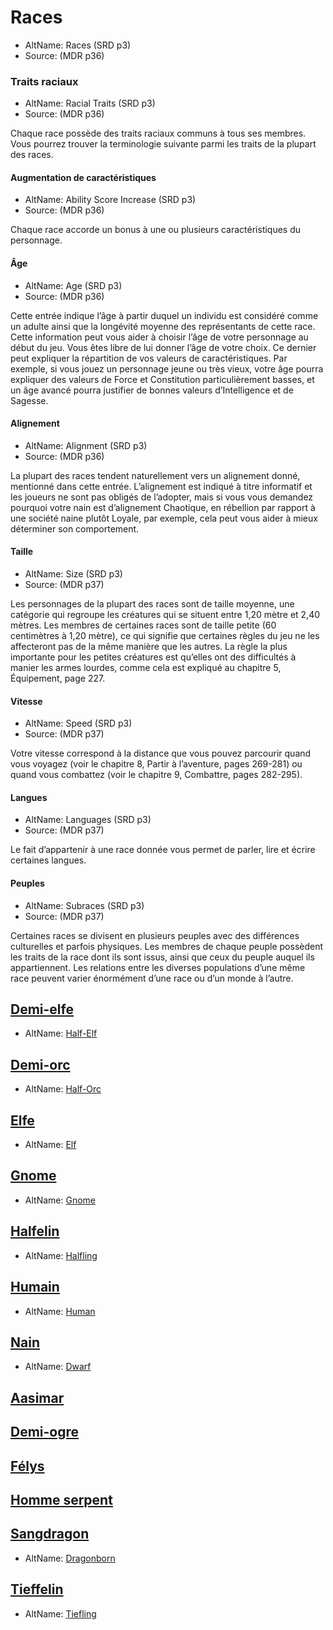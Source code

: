 [][Items]

# Races

- AltName: <AltName>Races</AltName> (SRD p3)
- Source: (MDR p36)

[][Generic]

### Traits raciaux

- AltName: Racial Traits (SRD p3)
- Source: (MDR p36)

Chaque race possède des traits raciaux communs à tous ses membres. Vous pourrez trouver la terminologie suivante parmi les traits de la plupart des races.

[][Generic]

#### Augmentation de caractéristiques

- AltName: Ability Score Increase (SRD p3)
- Source: (MDR p36)

Chaque race accorde un bonus à une ou plusieurs caractéristiques du personnage.

[][Generic]

#### Âge

- AltName: Age (SRD p3)
- Source: (MDR p36)

Cette entrée indique l’âge à partir duquel un individu est considéré comme un adulte ainsi que la longévité moyenne des représentants de cette race. Cette information peut vous aider à choisir l’âge de votre personnage au début du jeu. Vous êtes libre de lui donner l’âge de votre choix. Ce dernier peut expliquer la répartition de vos valeurs de caractéristiques. Par exemple, si vous jouez un personnage jeune ou très vieux, votre âge pourra expliquer des valeurs de Force et Constitution particulièrement basses, et un âge avancé pourra justifier de bonnes valeurs d’Intelligence et de Sagesse.

[][Generic]

#### Alignement

- AltName: Alignment (SRD p3)
- Source: (MDR p36)

La plupart des races tendent naturellement vers un alignement donné, mentionné dans cette entrée. L’alignement est indiqué à titre informatif et les joueurs ne sont pas obligés de l’adopter, mais si vous vous demandez pourquoi votre nain est d’alignement Chaotique, en rébellion par rapport à une société naine plutôt Loyale, par exemple, cela peut vous aider à mieux déterminer son comportement.

[][Generic]

#### Taille

- AltName: Size (SRD p3)
- Source: (MDR p37)

Les personnages de la plupart des races sont de taille moyenne, une catégorie qui regroupe les créatures qui se situent entre 1,20 mètre et 2,40 mètres. Les membres de certaines races sont de taille petite (60 centimètres à 1,20 mètre), ce qui signifie que certaines règles du jeu ne les affecteront pas de la même manière que les autres. La règle la plus importante pour les petites créatures est qu’elles ont des difficultés à manier les armes lourdes, comme cela est expliqué au chapitre 5, Équipement, page 227.

[][Generic]

#### Vitesse

- AltName: Speed (SRD p3)
- Source: (MDR p37)

Votre vitesse correspond à la distance que vous pouvez parcourir quand vous voyagez (voir le chapitre 8, Partir à l’aventure, pages 269-281) ou quand vous combattez (voir le chapitre 9, Combattre, pages 282-295).

[][Generic]

#### Langues

- AltName: Languages (SRD p3)
- Source: (MDR p37)

Le fait d’appartenir à une race donnée vous permet de parler, lire et écrire certaines langues.

[][Generic]

#### Peuples

- AltName: Subraces (SRD p3)
- Source: (MDR p37)

Certaines races se divisent en plusieurs peuples avec des différences culturelles et parfois physiques. Les membres de chaque peuple possèdent les traits de la race dont ils sont issus, ainsi que ceux du peuple auquel ils appartiennent. Les relations entre les diverses populations d’une même race peuvent varier énormément d’une race ou d’un monde à l’autre.

[][LinkItem]

## [Demi-elfe]
- AltName: [Half-Elf](#)

[][LinkItem]

## [Demi-orc]
- AltName: [Half-Orc](#)

[][LinkItem]

## [Elfe]
- AltName: [Elf](#)

[][LinkItem]

## [Gnome]
- AltName: [Gnome](#)

[][LinkItem]

## [Halfelin]
- AltName: [Halfling](#)

[][LinkItem]

## [Humain]
- AltName: [Human](#)

[][LinkItem]

## [Nain]
- AltName: [Dwarf](#)

[][LinkItem]

## [Aasimar]

[][LinkItem]

## [Demi-ogre]

[][LinkItem]

## [Félys]

[][LinkItem]

## [Homme serpent]

[][LinkItem]

## [Sangdragon]
- AltName: [Dragonborn](#)

[][LinkItem]

## [Tieffelin]
- AltName: [Tiefling](#)

[Demi-elfe]: half-elf_hd.md
[Demi-orc]: half-orc_hd.md
[Elfe]: elf_hd.md
[Gnome]: gnome_hd.md
[Halfelin]: halfling_hd.md
[Humain]: human_hd.md
[Nain]: dwarf_hd.md
[Aasimar]: aasimar_hd.md
[Demi-ogre]: demi-ogre_hd.md
[Félys]: felys_hd.md
[Homme serpent]: homme-serpent_hd.md
[Sangdragon]: dragonborn_hd.md
[Tieffelin]: tiefling_hd.md

[Items]: #
[LinkItem]: #
[Generic]: #
